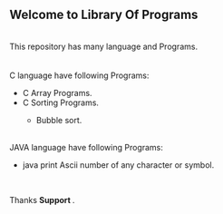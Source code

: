 <h2>Welcome to Library Of Programs </h2>

<br>
This repository has many language and Programs.
<br>
<br>
<br>
C language have following Programs:<br>
<ul>
<li> C Array Programs.</li>
<li>C Sorting Programs. </li>
<ul><li> Bubble sort.</li></ul>
   </ul>
<br>
JAVA language have following Programs:<br>
<ul>
<li> java print Ascii number of any character or symbol.</li> 
</ul>

<br>




Thanks <b> Support </b>.
